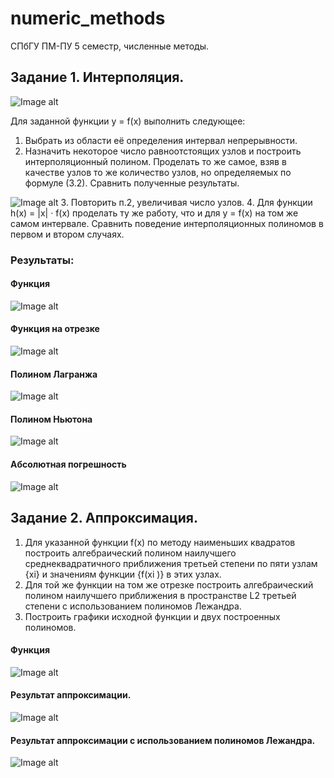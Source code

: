 # numeric_methods

СПбГУ ПМ-ПУ 5 семестр, численные методы.

## Задание 1. Интерполяция. 

![Image alt](https://github.com/AntonLedyaev/numeric_methods/raw/main/img/func.jpg)


Для заданной функции y = f(x) выполнить следующее:
1. Выбрать из области её определения интервал непрерывности.
2. Назначить некоторое число равноотстоящих узлов и построить интерполяционный полином. Проделать то же самое, взяв
в качестве узлов то же количество узлов, но определяемых по
формуле (3.2). Сравнить полученные результаты.

![Image alt](https://github.com/AntonLedyaev/numeric_methods/raw/main/img/formula.jpg)
3. Повторить п.2, увеличивая число узлов.
4. Для функции h(x) = |x| · f(x) проделать ту же работу, что и
для y = f(x) на том же самом интервале. Сравнить поведение
интерполяционных полиномов в первом и втором случаях.

### Результаты:

#### Функция

![Image alt](https://github.com/AntonLedyaev/numeric_methods/raw/main/img/func_plot.png)

#### Функция на отрезке

![Image alt](https://github.com/AntonLedyaev/numeric_methods/raw/main/img/func_plot_short.png)

#### Полином Лагранжа

![Image alt](https://github.com/AntonLedyaev/numeric_methods/raw/main/img/lagrange.png)

#### Полином Ньютона 

![Image alt](https://github.com/AntonLedyaev/numeric_methods/raw/main/img/newton.png)

#### Абсолютная погрешность

![Image alt](https://github.com/AntonLedyaev/numeric_methods/raw/main/img/error.png)

## Задание 2. Аппроксимация. 

1. Для указанной функции f(x) по методу наименьших квадратов построить алгебраический полином наилучшего среднеквадратичного приближения третьей степени по пяти узлам
{xi} и значениям функции {f(xi
)} в этих узлах.
2. Для той же функции на том же отрезке построить алгебраический полином наилучшего приближения в пространстве L2
третьей степени с использованием полиномов Лежандра.
3. Построить графики исходной функции и двух построенных
полиномов.

#### Функция

![Image alt](https://github.com/AntonLedyaev/numeric_methods/raw/main/img/func_plot.png)

#### Результат аппроксимации.

![Image alt](https://github.com/AntonLedyaev/numeric_methods/raw/main/img/approx.png)

#### Результат аппроксимации с использованием полиномов Лежандра.

![Image alt](https://github.com/AntonLedyaev/numeric_methods/raw/main/img/approx_l.png)

